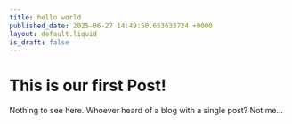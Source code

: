 ```yaml
---
title: hello world
published_date: 2025-06-27 14:49:50.653633724 +0000
layout: default.liquid
is_draft: false
---
```

# This is our first Post!

Nothing to see here. Whoever heard of a blog with a single post? Not me...
